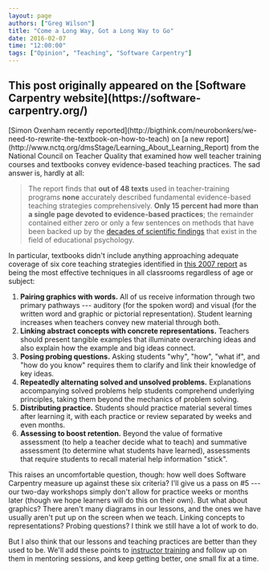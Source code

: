 ```yaml
---
layout: page
authors: ["Greg Wilson"]
title: "Come a Long Way, Got a Long Way to Go"
date: 2016-02-07
time: "12:00:00"
tags: ["Opinion", "Teaching", "Software Carpentry"]
---
```


<h2>This post originally appeared on the [Software Carpentry website](https://software-carpentry.org/)</h2>
[Simon Oxenham recently reported](http://bigthink.com/neurobonkers/we-need-to-rewrite-the-textbook-on-how-to-teach)
on
[a new report](http://www.nctq.org/dmsStage/Learning_About_Learning_Report)
from the National Council on Teacher Quality
that examined how well teacher training courses and textbooks convey evidence-based teaching practices.
The sad answer is, hardly at all:

> The report finds that **out of 48 texts** used in teacher-training programs
> **none** accurately described fundamental evidence-based teaching strategies comprehensively.
> **Only 15 percent had more than a single page devoted to evidence-based practices**;
> the remainder contained either zero or only a few sentences on methods that have been backed up by
> the [decades of scientific findings](http://bigthink.com/neurobonkers/assessing-the-evidence-for-the-one-thing-you-never-get-taught-in-school-how-to-learn)
> that exist in the field of educational psychology.

In particular,
textbooks didn't include anything approaching adequate coverage of
six core teaching strategies identified in
[this 2007 report](http://ies.ed.gov/ncee/wwc/pdf/practice_guides/20072004.pdf)
as being the most effective techniques in all classrooms regardless of age or subject:

1.  **Pairing graphics with words.**
    All of us receive information through two primary pathways ---
    auditory (for the spoken word) and visual (for the written word and graphic or pictorial representation).
    Student learning increases when teachers convey new material through both.
2.  **Linking abstract concepts with concrete representations.**
    Teachers should present tangible examples that illuminate overarching ideas
    and also explain how the example and big ideas connect.
3.  **Posing probing questions.**
    Asking students "why", "how", "what if", and "how do you know" requires them to clarify and link their knowledge of key ideas.
4.  **Repeatedly alternating solved and unsolved problems.**
    Explanations accompanying solved problems help students comprehend underlying principles,
    taking them beyond the mechanics of problem solving.
5.  **Distributing practice.**
    Students should practice material several times after learning it,
    with each practice or review separated by weeks and even months.
6.  **Assessing to boost retention.**
    Beyond the value of formative assessment (to help a teacher decide what to teach)
    and summative assessment (to determine what students have learned),
    assessments that require students to recall material help information "stick".

This raises an uncomfortable question, though:
how well does Software Carpentry measure up against these six criteria?
I'll give us a pass on #5 ---
our two-day workshops simply don't allow for practice weeks or months later
(though we hope learners will do this on their own).
But what about graphics?
There aren't many diagrams in our lessons,
and the ones we have usually aren't put up on the screen when we teach.
Linking concepts to representations?
Probing questions?
I think we still have a lot of work to do.

But I also think that our lessons and teaching practices are better than they used to be.
We'll add these points to [instructor training]({{site.github_io_url}}/instructor-training/)
and follow up on them in mentoring sessions,
and keep getting better,
one small fix at a time.

